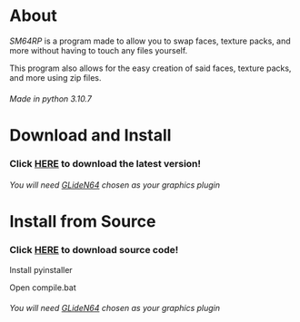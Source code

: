 # About
*SM64RP* is a program made to allow you to swap faces, texture packs, and more without having to touch any files yourself.

This program also allows for the easy creation of said faces, texture packs, and more using zip files.
###### Made in python 3.10.7
# Download and Install
### Click [HERE](https://github.com/ThaBluNate/SM64-Retextuing-Program/releases/latest/download/SMRP.zip) to download the latest version!
###### You will need [GLideN64](https://github.com/gonetz/GLideN64/releases) chosen as your graphics plugin
# Install from Source
### Click [HERE](https://github.com/ThaBluNate/SM64-Retextuing-Program/archive/refs/heads/main.zip) to download source code!
Install pyinstaller

Open compile.bat
###### You will need [GLideN64](https://github.com/gonetz/GLideN64/releases) chosen as your graphics plugin
